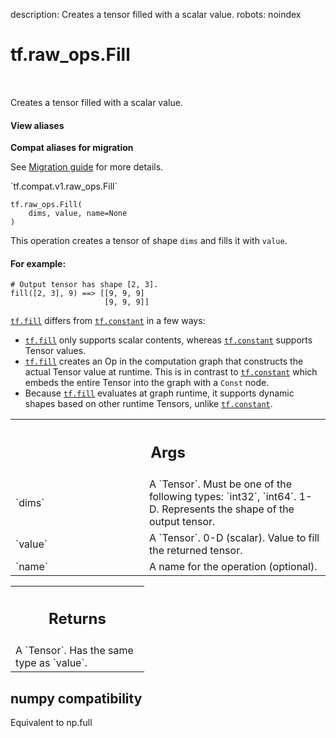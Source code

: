 description: Creates a tensor filled with a scalar value.
robots: noindex

# tf.raw_ops.Fill

<!-- Insert buttons and diff -->

<table class="tfo-notebook-buttons tfo-api nocontent" align="left">

</table>



Creates a tensor filled with a scalar value.

<section class="expandable">
  <h4 class="showalways">View aliases</h4>
  <p>
<b>Compat aliases for migration</b>
<p>See
<a href="https://www.tensorflow.org/guide/migrate">Migration guide</a> for
more details.</p>
<p>`tf.compat.v1.raw_ops.Fill`</p>
</p>
</section>

<pre class="devsite-click-to-copy prettyprint lang-py tfo-signature-link">
<code>tf.raw_ops.Fill(
    dims, value, name=None
)
</code></pre>



<!-- Placeholder for "Used in" -->

This operation creates a tensor of shape `dims` and fills it with `value`.

#### For example:



```
# Output tensor has shape [2, 3].
fill([2, 3], 9) ==> [[9, 9, 9]
                     [9, 9, 9]]
```

<a href="../../tf/fill.md"><code>tf.fill</code></a> differs from <a href="../../tf/constant.md"><code>tf.constant</code></a> in a few ways:

*   <a href="../../tf/fill.md"><code>tf.fill</code></a> only supports scalar contents, whereas <a href="../../tf/constant.md"><code>tf.constant</code></a> supports
    Tensor values.
*   <a href="../../tf/fill.md"><code>tf.fill</code></a> creates an Op in the computation graph that constructs the actual
    Tensor value at runtime. This is in contrast to <a href="../../tf/constant.md"><code>tf.constant</code></a> which embeds
    the entire Tensor into the graph with a `Const` node.
*   Because <a href="../../tf/fill.md"><code>tf.fill</code></a> evaluates at graph runtime, it supports dynamic shapes
    based on other runtime Tensors, unlike <a href="../../tf/constant.md"><code>tf.constant</code></a>.

<!-- Tabular view -->
 <table class="responsive fixed orange">
<colgroup><col width="214px"><col></colgroup>
<tr><th colspan="2"><h2 class="add-link">Args</h2></th></tr>

<tr>
<td>
`dims`
</td>
<td>
A `Tensor`. Must be one of the following types: `int32`, `int64`.
1-D. Represents the shape of the output tensor.
</td>
</tr><tr>
<td>
`value`
</td>
<td>
A `Tensor`. 0-D (scalar). Value to fill the returned tensor.
</td>
</tr><tr>
<td>
`name`
</td>
<td>
A name for the operation (optional).
</td>
</tr>
</table>



<!-- Tabular view -->
 <table class="responsive fixed orange">
<colgroup><col width="214px"><col></colgroup>
<tr><th colspan="2"><h2 class="add-link">Returns</h2></th></tr>
<tr class="alt">
<td colspan="2">
A `Tensor`. Has the same type as `value`.
</td>
</tr>

</table>



 <section><devsite-expandable expanded>
 <h2 class="showalways">numpy compatibility</h2>

Equivalent to np.full


 </devsite-expandable></section>


